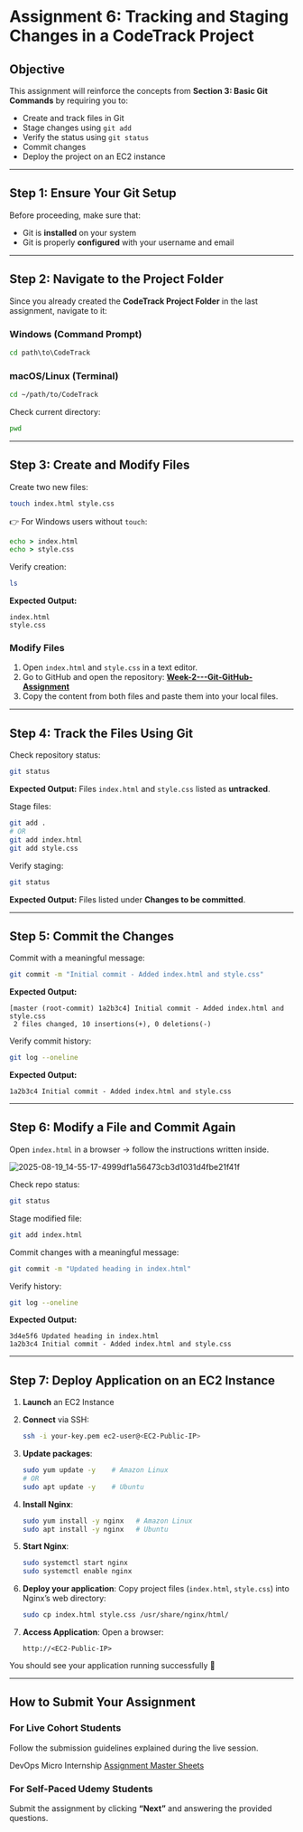 # Assignment 6: Tracking and Staging Changes in a CodeTrack Project

## Objective
This assignment will reinforce the concepts from **Section 3: Basic Git Commands** by requiring you to:  
- Create and track files in Git  
- Stage changes using `git add`  
- Verify the status using `git status`  
- Commit changes  
- Deploy the project on an EC2 instance  

---

## Step 1: Ensure Your Git Setup
Before proceeding, make sure that:  
- Git is **installed** on your system  
- Git is properly **configured** with your username and email  

---

## Step 2: Navigate to the Project Folder

Since you already created the **CodeTrack Project Folder** in the last assignment, navigate to it:

### Windows (Command Prompt)
```cmd
cd path\to\CodeTrack
````

### macOS/Linux (Terminal)

```bash
cd ~/path/to/CodeTrack
```

Check current directory:

```bash
pwd
```

---

## Step 3: Create and Modify Files

Create two new files:

```bash
touch index.html style.css
```

👉 For Windows users without `touch`:

```cmd
echo > index.html
echo > style.css
```

Verify creation:

```bash
ls
```

**Expected Output:**

```
index.html
style.css
```

### Modify Files

1. Open `index.html` and `style.css` in a text editor.
2. Go to GitHub and open the repository: **[Week-2---Git-GitHub-Assignment](https://github.com/pravinmishraaws/Week-2---Git-GitHub-Assignment)**
3. Copy the content from both files and paste them into your local files.

---

## Step 4: Track the Files Using Git

Check repository status:

```bash
git status
```

**Expected Output:**
Files `index.html` and `style.css` listed as **untracked**.

Stage files:

```bash
git add .
# OR
git add index.html
git add style.css
```

Verify staging:

```bash
git status
```

**Expected Output:**
Files listed under **Changes to be committed**.

---

## Step 5: Commit the Changes

Commit with a meaningful message:

```bash
git commit -m "Initial commit - Added index.html and style.css"
```

**Expected Output:**

```
[master (root-commit) 1a2b3c4] Initial commit - Added index.html and style.css
 2 files changed, 10 insertions(+), 0 deletions(-)
```

Verify commit history:

```bash
git log --oneline
```

**Expected Output:**

```
1a2b3c4 Initial commit - Added index.html and style.css
```

---

## Step 6: Modify a File and Commit Again

Open `index.html` in a browser → follow the instructions written inside.

![2025-08-19_14-55-17-4999df1a56473cb3d1031d4fbe21f41f](https://github.com/user-attachments/assets/e838010a-3259-4a5c-9407-b290737bd427)

Check repo status:

```bash
git status
```

Stage modified file:

```bash
git add index.html
```

Commit changes with a meaningful message:

```bash
git commit -m "Updated heading in index.html"
```

Verify history:

```bash
git log --oneline
```

**Expected Output:**

```
3d4e5f6 Updated heading in index.html
1a2b3c4 Initial commit - Added index.html and style.css
```

---

## Step 7: Deploy Application on an EC2 Instance

1. **Launch** an EC2 Instance
2. **Connect** via SSH:

   ```bash
   ssh -i your-key.pem ec2-user@<EC2-Public-IP>
   ```
3. **Update packages**:

   ```bash
   sudo yum update -y    # Amazon Linux
   # OR
   sudo apt update -y    # Ubuntu
   ```
4. **Install Nginx**:

   ```bash
   sudo yum install -y nginx   # Amazon Linux
   sudo apt install -y nginx   # Ubuntu
   ```
5. **Start Nginx**:

   ```bash
   sudo systemctl start nginx
   sudo systemctl enable nginx
   ```
6. **Deploy your application**:
   Copy project files (`index.html`, `style.css`) into Nginx’s web directory:

   ```bash
   sudo cp index.html style.css /usr/share/nginx/html/
   ```
7. **Access Application**:
   Open a browser:

   ```
   http://<EC2-Public-IP>
   ```

You should see your application running successfully 🎉

---

## How to Submit Your Assignment

### For Live Cohort Students

Follow the submission guidelines explained during the live session.

DevOps Micro Internship [Assignment Master Sheets](https://docs.google.com/spreadsheets/d/1HnlenHEjytvLJMy84bBF-5B1RABaY_BjbfwCj-qnvHM/edit?gid=1951781267#gid=1951781267)

### For Self-Paced Udemy Students

Submit the assignment by clicking **“Next”** and answering the provided questions.
